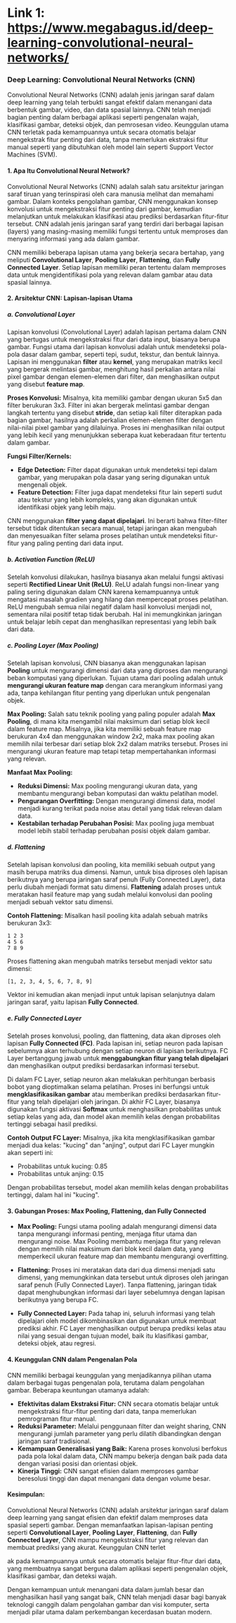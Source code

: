 # Link 1: https://www.megabagus.id/deep-learning-convolutional-neural-networks/
### **Deep Learning: Convolutional Neural Networks (CNN)**

Convolutional Neural Networks (CNN) adalah jenis jaringan saraf dalam deep learning yang telah terbukti sangat efektif dalam menangani data berbentuk gambar, video, dan data spasial lainnya. CNN telah menjadi bagian penting dalam berbagai aplikasi seperti pengenalan wajah, klasifikasi gambar, deteksi objek, dan pemrosesan video. Keunggulan utama CNN terletak pada kemampuannya untuk secara otomatis belajar mengekstrak fitur penting dari data, tanpa memerlukan ekstraksi fitur manual seperti yang dibutuhkan oleh model lain seperti Support Vector Machines (SVM).

#### **1. Apa Itu Convolutional Neural Network?**

Convolutional Neural Networks (CNN) adalah salah satu arsitektur jaringan saraf tiruan yang terinspirasi oleh cara manusia melihat dan memahami gambar. Dalam konteks pengolahan gambar, CNN menggunakan konsep konvolusi untuk mengekstraksi fitur penting dari gambar, kemudian melanjutkan untuk melakukan klasifikasi atau prediksi berdasarkan fitur-fitur tersebut. CNN adalah jenis jaringan saraf yang terdiri dari berbagai lapisan (layers) yang masing-masing memiliki fungsi tertentu untuk memproses dan menyaring informasi yang ada dalam gambar.

CNN memiliki beberapa lapisan utama yang bekerja secara bertahap, yang meliputi **Convolutional Layer**, **Pooling Layer**, **Flattening**, dan **Fully Connected Layer**. Setiap lapisan memiliki peran tertentu dalam memproses data untuk mengidentifikasi pola yang relevan dalam gambar atau data spasial lainnya.

#### **2. Arsitektur CNN: Lapisan-lapisan Utama**

##### **a. Convolutional Layer**

Lapisan konvolusi (Convolutional Layer) adalah lapisan pertama dalam CNN yang bertugas untuk mengekstraksi fitur dari data input, biasanya berupa gambar. Fungsi utama dari lapisan konvolusi adalah untuk mendeteksi pola-pola dasar dalam gambar, seperti tepi, sudut, tekstur, dan bentuk lainnya. Lapisan ini menggunakan **filter** atau **kernel**, yang merupakan matriks kecil yang bergerak melintasi gambar, menghitung hasil perkalian antara nilai pixel gambar dengan elemen-elemen dari filter, dan menghasilkan output yang disebut **feature map**.

**Proses Konvolusi:**
Misalnya, kita memiliki gambar dengan ukuran 5x5 dan filter berukuran 3x3. Filter ini akan bergerak melintasi gambar dengan langkah tertentu yang disebut **stride**, dan setiap kali filter diterapkan pada bagian gambar, hasilnya adalah perkalian elemen-elemen filter dengan nilai-nilai pixel gambar yang dilaluinya. Proses ini menghasilkan nilai output yang lebih kecil yang menunjukkan seberapa kuat keberadaan fitur tertentu dalam gambar.

**Fungsi Filter/Kernels:**
- **Edge Detection:** Filter dapat digunakan untuk mendeteksi tepi dalam gambar, yang merupakan pola dasar yang sering digunakan untuk mengenali objek.
- **Feature Detection:** Filter juga dapat mendeteksi fitur lain seperti sudut atau tekstur yang lebih kompleks, yang akan digunakan untuk identifikasi objek yang lebih maju.

CNN menggunakan **filter yang dapat dipelajari**. Ini berarti bahwa filter-filter tersebut tidak ditentukan secara manual, tetapi jaringan akan mengubah dan menyesuaikan filter selama proses pelatihan untuk mendeteksi fitur-fitur yang paling penting dari data input.

##### **b. Activation Function (ReLU)**

Setelah konvolusi dilakukan, hasilnya biasanya akan melalui fungsi aktivasi seperti **Rectified Linear Unit (ReLU)**. ReLU adalah fungsi non-linear yang paling sering digunakan dalam CNN karena kemampuannya untuk mengatasi masalah gradien yang hilang dan mempercepat proses pelatihan. ReLU mengubah semua nilai negatif dalam hasil konvolusi menjadi nol, sementara nilai positif tetap tidak berubah. Hal ini memungkinkan jaringan untuk belajar lebih cepat dan menghasilkan representasi yang lebih baik dari data.

##### **c. Pooling Layer (Max Pooling)**

Setelah lapisan konvolusi, CNN biasanya akan menggunakan lapisan **Pooling** untuk mengurangi dimensi dari data yang diproses dan mengurangi beban komputasi yang diperlukan. Tujuan utama dari pooling adalah untuk **mengurangi ukuran feature map** dengan cara merangkum informasi yang ada, tanpa kehilangan fitur penting yang diperlukan untuk pengenalan objek.

**Max Pooling:**
Salah satu teknik pooling yang paling populer adalah **Max Pooling**, di mana kita mengambil nilai maksimum dari setiap blok kecil dalam feature map. Misalnya, jika kita memiliki sebuah feature map berukuran 4x4 dan menggunakan window 2x2, maka max pooling akan memilih nilai terbesar dari setiap blok 2x2 dalam matriks tersebut. Proses ini mengurangi ukuran feature map tetapi tetap mempertahankan informasi yang relevan.

**Manfaat Max Pooling:**
- **Reduksi Dimensi:** Max pooling mengurangi ukuran data, yang membantu mengurangi beban komputasi dan waktu pelatihan model.
- **Pengurangan Overfitting:** Dengan mengurangi dimensi data, model menjadi kurang terikat pada noise atau detail yang tidak relevan dalam data.
- **Kestabilan terhadap Perubahan Posisi:** Max pooling juga membuat model lebih stabil terhadap perubahan posisi objek dalam gambar.

##### **d. Flattening**

Setelah lapisan konvolusi dan pooling, kita memiliki sebuah output yang masih berupa matriks dua dimensi. Namun, untuk bisa diproses oleh lapisan berikutnya yang berupa jaringan saraf penuh (Fully Connected Layer), data perlu diubah menjadi format satu dimensi. **Flattening** adalah proses untuk meratakan hasil feature map yang sudah melalui konvolusi dan pooling menjadi sebuah vektor satu dimensi.

**Contoh Flattening:**
Misalkan hasil pooling kita adalah sebuah matriks berukuran 3x3:
```
1 2 3
4 5 6
7 8 9
```
Proses flattening akan mengubah matriks tersebut menjadi vektor satu dimensi:
```
[1, 2, 3, 4, 5, 6, 7, 8, 9]
```

Vektor ini kemudian akan menjadi input untuk lapisan selanjutnya dalam jaringan saraf, yaitu lapisan **Fully Connected**.

##### **e. Fully Connected Layer**

Setelah proses konvolusi, pooling, dan flattening, data akan diproses oleh lapisan **Fully Connected (FC)**. Pada lapisan ini, setiap neuron pada lapisan sebelumnya akan terhubung dengan setiap neuron di lapisan berikutnya. FC Layer bertanggung jawab untuk **menggabungkan fitur yang telah dipelajari** dan menghasilkan output prediksi berdasarkan informasi tersebut.

Di dalam FC Layer, setiap neuron akan melakukan perhitungan berbasis bobot yang dioptimalkan selama pelatihan. Proses ini berfungsi untuk **mengklasifikasikan gambar** atau memberikan prediksi berdasarkan fitur-fitur yang telah dipelajari oleh jaringan. Di akhir FC Layer, biasanya digunakan fungsi aktivasi **Softmax** untuk menghasilkan probabilitas untuk setiap kelas yang ada, dan model akan memilih kelas dengan probabilitas tertinggi sebagai hasil prediksi.

**Contoh Output FC Layer:**
Misalnya, jika kita mengklasifikasikan gambar menjadi dua kelas: "kucing" dan "anjing", output dari FC Layer mungkin akan seperti ini:
- Probabilitas untuk kucing: 0.85
- Probabilitas untuk anjing: 0.15

Dengan probabilitas tersebut, model akan memilih kelas dengan probabilitas tertinggi, dalam hal ini "kucing".

#### **3. Gabungan Proses: Max Pooling, Flattening, dan Fully Connected**

- **Max Pooling:** Fungsi utama pooling adalah mengurangi dimensi data tanpa mengurangi informasi penting, menjaga fitur utama dan mengurangi noise. Max Pooling membantu menjaga fitur yang relevan dengan memilih nilai maksimum dari blok kecil dalam data, yang memperkecil ukuran feature map dan membantu mengurangi overfitting.
  
- **Flattening:** Proses ini meratakan data dari dua dimensi menjadi satu dimensi, yang memungkinkan data tersebut untuk diproses oleh jaringan saraf penuh (Fully Connected Layer). Tanpa flattening, jaringan tidak dapat menghubungkan informasi dari layer sebelumnya dengan lapisan berikutnya yang berupa FC.
  
- **Fully Connected Layer:** Pada tahap ini, seluruh informasi yang telah dipelajari oleh model dikombinasikan dan digunakan untuk membuat prediksi akhir. FC Layer menghasilkan output berupa prediksi kelas atau nilai yang sesuai dengan tujuan model, baik itu klasifikasi gambar, deteksi objek, atau regresi.

#### **4. Keunggulan CNN dalam Pengenalan Pola**

CNN memiliki berbagai keunggulan yang menjadikannya pilihan utama dalam berbagai tugas pengenalan pola, terutama dalam pengolahan gambar. Beberapa keuntungan utamanya adalah:

- **Efektivitas dalam Ekstraksi Fitur:** CNN secara otomatis belajar untuk mengekstraksi fitur-fitur penting dari data, tanpa memerlukan pemrograman fitur manual.
- **Reduksi Parameter:** Melalui penggunaan filter dan weight sharing, CNN mengurangi jumlah parameter yang perlu dilatih dibandingkan dengan jaringan saraf tradisional.
- **Kemampuan Generalisasi yang Baik:** Karena proses konvolusi berfokus pada pola lokal dalam data, CNN mampu bekerja dengan baik pada data dengan variasi posisi dan orientasi objek.
- **Kinerja Tinggi:** CNN sangat efisien dalam memproses gambar beresolusi tinggi dan dapat menangani data dengan volume besar.

#### **Kesimpulan:**

Convolutional Neural Networks (CNN) adalah arsitektur jaringan saraf dalam deep learning yang sangat efisien dan efektif dalam memproses data spasial seperti gambar. Dengan memanfaatkan lapisan-lapisan penting seperti **Convolutional Layer**, **Pooling Layer**, **Flattening**, dan **Fully Connected Layer**, CNN mampu mengekstraksi fitur yang relevan dan membuat prediksi yang akurat. Keunggulan CNN terlet

ak pada kemampuannya untuk secara otomatis belajar fitur-fitur dari data, yang membuatnya sangat berguna dalam aplikasi seperti pengenalan objek, klasifikasi gambar, dan deteksi wajah.

Dengan kemampuan untuk menangani data dalam jumlah besar dan menghasilkan hasil yang sangat baik, CNN telah menjadi dasar bagi banyak teknologi canggih dalam pengolahan gambar dan visi komputer, serta menjadi pilar utama dalam perkembangan kecerdasan buatan modern.
